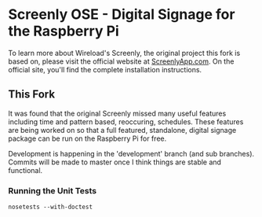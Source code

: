 # Screenly OSE - Digital Signage for the Raspberry Pi

To learn more about Wireload's Screenly, the original project this fork is based on, please visit the official website at [ScreenlyApp.com](http://www.screenlyapp.com). On the official site, you'll find the complete installation instructions.

## This Fork

It was found that the original Screenly missed many useful features including time and pattern based, reoccuring, schedules. These features are being worked on so that a full featured, standalone, digital signage package can be run on the Raspberry Pi for free.

Development is happening in the 'development' branch (and sub branches). Commits will be made to master once I think things are stable and functional.

### Running the Unit Tests

    nosetests --with-doctest
